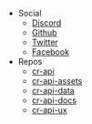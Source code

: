 - Social
    - [Discord](http://discord.me/cr_api)
    - [Github](https://github.com/cr-api/cr-api)
    - [Twitter](https://twitter.com/RoyaleAPI)
    - [Facebook](https://facebook.com/RoyaleAPI)
- Repos
    - [cr-api](https://github.com/cr-api/cr-api)
    - [cr-api-assets](https://github.com/cr-api/cr-api-assets)
    - [cr-api-data](https://github.com/cr-api/cr-api-data)
    - [cr-api-docs](https://github.com/cr-api/cr-api-docs)
    - [cr-api-ux](https://github.com/cr-api/cr-api-ux)
